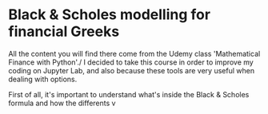 # Black & Scholes modelling for financial Greeks

All the content you will find there come from the Udemy class 'Mathematical Finance with Python'./
I decided to take this course in order to improve my coding on Jupyter Lab, and also because these tools are very useful when dealing with options.

First of all, it's important to understand what's inside the Black & Scholes formula and how the differents v


